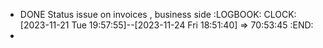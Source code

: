 - DONE Status issue on invoices , business side
  :LOGBOOK:
  CLOCK: [2023-11-21 Tue 19:57:55]--[2023-11-24 Fri 18:51:40] =>  70:53:45
  :END:
-